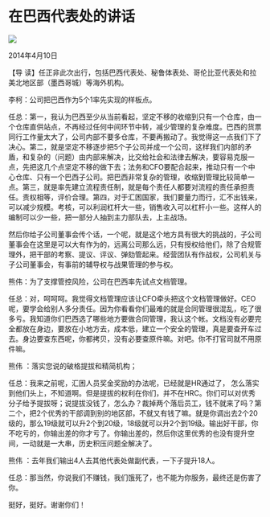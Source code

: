 # 在巴西代表处的讲话
<img class="pv" src="https://api.visitor.plantree.me/visitor-badge/pv?namespace=plantree.me&key=renzhengfei-speeches/在巴西代表处的讲话.md">



2014年4月10日



【导  读】任正非此次出行，包括巴西代表处、秘鲁体表处、哥伦比亚代表处和拉美北地区部（墨西哥城）等海外机构。



李柯：公司把巴西作为5个1率先实现的样板点。

任总：第一，我认为巴西至少从当前看起，坚定不移的收缩到只有一个仓库，由一个仓库直供站点，不再经过任何中间环节中转，减少管理的复杂难度。巴西的货票同行工作量太大了，公司内部不要多仓库，不要再搬动了。我觉得这一点我们下了决心。第二，就是坚定不移逐步把5个子公司并成一个公司，这样我们内部的矛盾，和复杂的（问题）由内部来解决，比交给社会和法律去解决，要容易克服一点，先把这几个点坚定不移的做下去；法务和CFO要配合起来，推动只有一个中心仓库、只有一个巴西子公司。把巴西非常复杂的管理，收缩到管理比较简单一点。第三，就是率先建立流程责任制，就是每个责任人都要对流程的责任承担责任。责权相等，评价合理。第四，对于汇困国家，我们要量力而行，汇不出钱来，可以减少规模。考核，可以利润杠杆大一些，销售收入可以杠杆小一些。这样人的编制可以少一些，把一部分人抽到主力部队去，上主战场。

然后你给子公司董事会传个话，一个呢，就是这个地方具有很大的挑战的，子公司董事会在这里是可以大有作为的，远离公司那么远，只有授权给他们，除了合规管理外，把干部的考察、提议、评议、弹劾管起来。经营团队有作战权，公司机关与子公司董事会，有事前的辅导权与战果管理的参与权。

熊伟：为了支撑管控风险，公司在巴西率先试点文档管理。

任总：对，呵呵呵。我觉得文档管理应该让CFO牵头把这个文档管理做好。CEO呢，要学会给别人多分责任。因为你看看你们最难的就是合同管理很混乱，吃了很多亏。我知道你们巴西选了哪些地方要做合同管理，我认这个帐。文档没有必要完全都放在身边，要放在小地方去，成本低，建立一个安全的管理，真是要查开车过去。身边要查东西呢，你都拷贝，没有必要查原件嘛。对吧。你不打官司就不用原件嘛。

熊伟 ：落实您说的破格提拔和精简机构；

任总：我来之前呢，汇困人员奖金奖励的办法呢，已经就是HR通过了， 怎么落实到他们头上，不知道啊。但是提拔的权利在你们，并不在HRC。你们可以对优秀分子给予提拔呀；说提拔没钱了，怎么办？裁掉两个落后员工，钱不就来了吗？第二个，把2个优秀的干部调到别的地区部，不就又有钱了嘛。就是你调出去2个20级的，那么19级就可以升2个到20级，18级就可以升2个到19级。输出好干部，你不吃亏的，你输出差的你才亏了。你输出差的，然后你这里优秀的也没有提升空间，一动就是一大串，历史积压问题全解决了。

熊伟 ：去年我们输出4人去其他代表处做副代表，一下子提升18人。

任总：那当然，你说我们不赚钱，我们饿死了，也不能为你服务，最终还是伤害了你。

挺好，挺好。谢谢你们！
